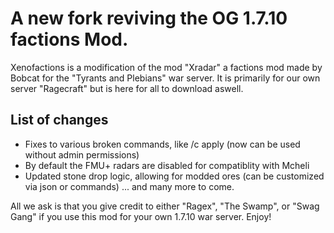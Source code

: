 # A new fork reviving the OG 1.7.10 factions Mod.

Xenofactions is a modification of the mod "Xradar" a factions mod made by Bobcat for the "Tyrants and Plebians" war server. It is primarily for our own server "Ragecraft" but is here for all to download aswell. 

## List of changes
- Fixes to various broken commands, like /c apply (now can be used without admin permissions)
- By default the FMU+ radars are disabled for compatiblity with Mcheli
- Updated stone drop logic, allowing for modded ores (can be customized via json or commands)
... and many more to come. 

All we ask is that you give credit to either "Ragex", "The Swamp", or "Swag Gang" if you use this mod for your own 1.7.10 war server. Enjoy!

